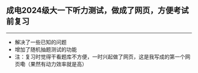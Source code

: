 ## 成电2024级大一下听力测试，做成了网页，方便考试前复习

---
- 解决了一些已知的问题
- 增加了随机抽题测试的功能
- 注：复习时觉得干看题库不方便，一时兴起做了网页，这是我写成的第一个网页嘞（果然有动力效率就是高）

